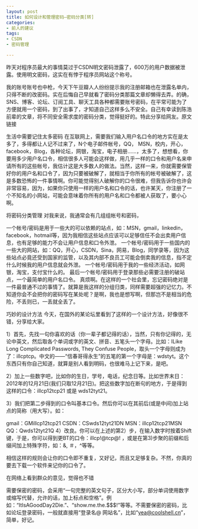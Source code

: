 ```yaml
---
layout: post
title: 如何设计和管理密码–密码分类[转]
categories:
- 前人的建议
tags:
- CSDN
- 密码管理

---
```



昨天对程序员最大的事情莫过于CSDN明文密码泄露了，600万的用户数据被泄露。使用明文密码，这实在有悖于程序员网站这个称号。

我的账号账号也中枪，今天下午豆瓣人人纷纷提示我的注册邮箱也在泄露名单内，只得不断的改密码。实在后悔自己早就看了密码分类那篇文章却懒得去弄。的确，SNS、博客、论坛、订阅工具、聊天工具各种都需要账号密码，在平常可能为了方便就用一个密码，到了出事了，才知道自己这样多么不安全。自己有幸读到陈浩前辈的文章，将不同安全需求度的密码分类，觉得挺好的。特此分享给网友。原文链接

生活中需要记住太多密码
在互联网上，需要我们输入用户名口令的地方实在是太多了，多得都让人记不过来了，N个电子邮件帐号，QQ， MSN，校内，开心，facebook，Blog，各种论坛，网银，淘宝，电子相册……，太多了，想想看，你要用多少用户名口令，相信很多人可能会这样做，用几乎一样的口令和用户名来申请所有的这些帐号，我估计这是大多数人的做法。当然，这样一来，你就需要保管好你的用户名和口令了，因为只要被破解了，就相当于你所有的帐号被破解了，这是多数恐怖的一件事情啊。你可能觉得别人破解你的口令很难，但我告诉你也许会非常容易，因为，如果你只使用一样的用户名和口令的话，也许某天，你注册了一个不知名的小网站，可能会意味着你所有的用户名和口令都被人获取了，要小心啊。

将密码分类管理
对我来说，我通常会有几组组帐号和密码，

一个帐号/密码是用于一些大的可以依赖的站点，如：MSN，gmail，linkedin，facebook，hotmail等，因为我相信这些站点应该可以足够信任不会出卖用户信息，也有足够的能力不会让用户信息和口令外泄。
一个帐号/密码用于一些国内的一些大的网站，如：QQ，开心，CSDN，Sina，网易，Blog，同学录等，因为这些站点必竟还受到国家的监管，以及其内部不良员工可能会倒卖我的信息，指不定什么时候我的用户信息就会外泄。
一个帐号/密码用于我的一些经济活动，如网银，淘宝，支付宝什么的。
最后一个帐号/密码用于登录那些必需要注册的破站点，一个最简单的用户名口令。
真烦啊。在这样的一个社会里，忘记密码绝对是一件最普通不过的事情了。就算是我这样的分组归类，同样需要超强的记忆力。不知道你会不会把你的密码写在某处呢？是啊，我也是想写啊，但那岂不是相当的危险，不丢则已，一丢就全丢了。

巧妙的设计方法
今天，在国外的某论坛里看到了这样的一个设计方法，好像很不错，分享给大家。

1）首先，先找一句你喜欢的话（你一辈子都记得的话），当然，只有你记得的，无论中英文，然后取各个单词或字的英文、拼音、五笔头一个字母。比如：ILike Long Complicated Passwords, They Confuse People，取头一个字母则成为了：illcptcp。中文的——“信春哥得永生”的五笔的第一个字母是：wdstyt。这个东西只有你自己知道，就算是别人看到明码，也很难马上记下来，是吧。

2）加上一些数字吧，比如你的生日，学号，电话，纪念日等。比如世界末日：2012年的12月21日(我们只取12月21日)。把这些数字加在断句的地方，于是得到这样的口令：illcp12tcp21 或是 wds12tyt21。

3）我们把第二步得到的口令叫基本口令。然后你可以在其前后(或是中间)加上站点的简称（用大写）。如：

gmail：GMillcp12tcp21
CSDN：CSwds12tyt21DN
MSN：illcp12tcp21MSN
QQ：Qwds12tyt21Q
4）改良。你可以在上述的第2）步，在输入数字时按着Shift键，于是，你可以得到更BT的口令：illcp!@tcp@! ，或是在第3)步聚的前缀和后缀间加上特殊字符，如：&, ＃，^等等。

相信这样的规则会让你的口令即不重复，又好记，而且又足够复杂。不然，你真的要去下载一个软件来记你的口令了。

 

在网络上看到群众的意见，觉得也不错

需要保密的密码，会采用“一句完整的英文句子，区分大小写，部分单词使用数字或缩写代替，允许的话，加上标点和空格”。例如：“ItIsAGoodDay2Die.”、“show.me.the.$$$!”等等。不需要保密的密码，比如论坛登录密码，一般就直接用“登录名@ 网站名”，比如“yea@coolshell.cn”，简单，好记。
